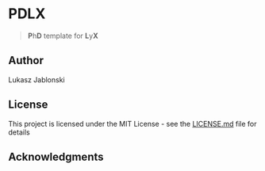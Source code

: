 # PDLX
> **P**h**D** template for **L**y**X**

## Author
Lukasz Jablonski

## License
This project is licensed under the MIT License - see the [LICENSE.md](LICENSE.md) file for details

## Acknowledgments
